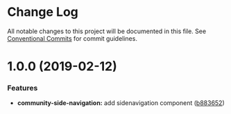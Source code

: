 # Change Log

All notable changes to this project will be documented in this file.
See [Conventional Commits](https://conventionalcommits.org) for commit guidelines.

# 1.0.0 (2019-02-12)


### Features

* **community-side-navigation:** add sidenavigation component ([b883652](https://github.com/telus/tds-community/commit/b883652))

